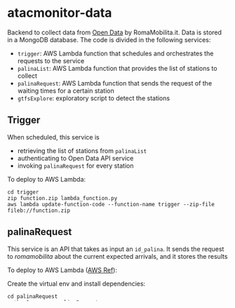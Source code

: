 # atacmonitor-data

Backend to collect data from [Open Data](https://romamobilita.it/it/tecnologie/open-data) by RomaMobilita.it. Data is stored in a MongoDB database. The code is divided in the following services:

- `trigger`: AWS Lambda function that schedules and orchestrates the requests to the service
- `palinaList`: AWS Lambda function that provides the list of stations to collect
- `palinaRequest`: AWS Lambda function that sends the request of the waiting times for a certain station
- `gtfsExplore`: exploratory script to detect the stations

## Trigger

When scheduled, this service is

- retrieving the list of stations from `palinaList`
- authenticating to Open Data API service
- invoking `palinaRequest` for every station

To deploy to AWS Lambda:

```
cd trigger
zip function.zip lambda_function.py
aws lambda update-function-code --function-name trigger --zip-file fileb://function.zip
```

## palinaRequest

This service is an API that takes as input an `id_palina`. It sends the request to _romamobilita_ about the current expected arrivals, and it stores the results

To deploy to AWS Lambda ([AWS Ref](https://docs.aws.amazon.com/lambda/latest/dg/lambda-python-how-to-create-deployment-package.html)):

Create the virtual env and install dependencies:

```
cd palinaRequest
python3 -m venv palinaRequest
source palinaRequest/bin/activate
pip install -r requirements.txt
deactivate
```

Create zip file and upload to aws:

```
cd palinaRequest/lib/python3.7/site-packages
zip -r9 ${OLDPWD}/function.zip .
cd $OLDPWD
zip -g function.zip lambda_function.py arrival.py
aws lambda update-function-code --function-name palinaRequest --zip-file fileb://function.zip
```

### test

```
cd palinaRequest
source .test.env.var
python test.py
```

## palinaList

This service is an API that provides the full list of id_palina.

To deploy to AWS Lambda:

```
cd palinaList
zip function.zip lambda_function.py
aws lambda update-function-code --function-name palinaList --zip-file fileb://function.zip
```